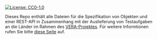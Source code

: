 [![License: CC0-1.0](https://img.shields.io/badge/License-CC0_1.0-lightgrey.svg)](http://creativecommons.org/publicdomain/zero/1.0/)

Dieses Repo enthält alle Dateien für die Spezifikation von Objekten und einer REST-API in Zusammenhang mit der Auslieferung von Testaufgaben an die Länder im Rahmen des [VERA-Projektes](https://www.iqb.hu-berlin.de/vera). Für weitere Informtionen rufen Sie bitte [diese Seite](https://iqb-berlin.github.io/item-table) auf.
